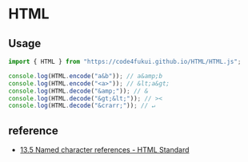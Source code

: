 # HTML

## Usage

```js
import { HTML } from "https://code4fukui.github.io/HTML/HTML.js";

console.log(HTML.encode("a&b")); // a&amp;b
console.log(HTML.encode("<a>")); // &lt;a&gt;
console.log(HTML.decode("&amp;")); // &
console.log(HTML.decode("&gt;&lt;")); // ><
console.log(HTML.decode("&crarr;")); // ↵
```

## reference

- [13.5 Named character references - HTML Standard](https://html.spec.whatwg.org/multipage/named-characters.html#named-character-references)
